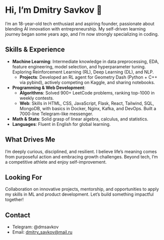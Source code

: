 # Hi, I’m Dmitry Savkov 👋

I’m an 18-year-old tech enthusiast and aspiring founder, passionate about blending AI innovation with entrepreneurship. My self-driven learning journey began some years ago, and I’m now strongly specializing in coding.

## Skills & Experience
- **Machine Learning**: Intermediate knowledge in data preprocessing, EDA, feature engineering, model selection, and hyperparameter tuning. Exploring Reinforcement Learning (RL), Deep Learning (DL), and NLP.  
  - **Projects**: Developed an RL agent for Geometry Dash (Python + C++ via pybind), actively competing on Kaggle, and sharing notebooks.
- **Programming & Web Development**:  
  - **Algorithms**: Solved 900+ LeetCode problems, ranking top-1000 in weekly contests.  
  - **Web**: Skills in HTML, CSS, JavaScript, Flask, React, Tailwind, SQL, MongoDB, with basics in Docker, Nginx, Kafka, and DevOps. Built a 7000-line Telegram-like messenger.
- **Math & Stats**: Solid grasp of linear algebra, calculus, and statistics.
- **Languages**: Fluent in English for global learning.

## What Drives Me
I’m deeply curious, disciplined, and resilient. I believe life’s meaning comes from purposeful action and embracing growth challenges. Beyond tech, I’m a competitive athlete and enjoy self-improvement.

## Looking For
Collaboration on innovative projects, mentorship, and opportunities to apply my skills in ML and product development. Let’s build something impactful together!

## Contact
- Telegram: @dmsavkov
- Email: dmitry_savkov@mail.ru
